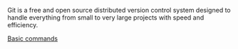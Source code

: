 
Git is a free and open source distributed version control system designed to handle everything from small to very large projects with speed and efficiency.

[Basic commands](<Git/Basic commands>)
